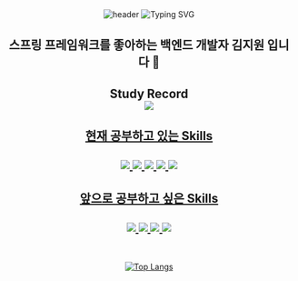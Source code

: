 

​<div align="center">
![header](https://capsule-render.vercel.app/api?type=waving&color=6994CDEE&text=&animation=twinkling&height=80)
![Typing SVG](https://readme-typing-svg.demolab.com?font=Alkatra&weight=500&size=45&duration=3500&pause=3&color=6994CDEE&center=true&vCenter=true&multiline=true&repeat=true&width=1000&height=100&lines=Welcome+to+SupportKim+GitHub!😎)

## 스프링 프레임워크를 좋아하는 백엔드 개발자 김지원 입니다 👋

## Study Record<br/><a href="https://velog.io/@support-kim"><img src="https://img.shields.io/badge/velog-20C997?style=flat-square&logo=velog&logoColor=white"/></a><a href="https://blog.naver.com/supportkim999"> 
<!-- <img src="https://img.shields.io/badge/naver-03C75A?style=flat-square&logo=naver&logoColor=white"/></a> -->

## 현재 공부하고 있는 Skills </br></br> <img src="https://img.shields.io/badge/Spring-6DB33F?style=flat-square&logo=spring&logoColor=white"/>  <img src="https://img.shields.io/badge/Spring Security-6DB33F?style=flat-square&logo=springsecurity&logoColor=white"/>  <img src="https://img.shields.io/badge/Spring Boot-6DB33F?style=flat-square&logo=springboot&logoColor=white"/> <img src="https://img.shields.io/badge/JPA(Spring Data JPA + Querydsl)-59666C?style=flat-square&logo=hibernate&logoColor=white"/> <img src="https://img.shields.io/badge/Python-3776AB?style=flat-square&logo=python&logoColor=black"/>

## 앞으로 공부하고 싶은 Skills </br></br><img src="https://img.shields.io/badge/Apache Kafka-231F20?style=flat-square&logo=apachekafka&logoColor=white"/>  <img src="https://img.shields.io/badge/Redis-DC382D?style=flat-square&logo=redis&logoColor=white"/>  <img src="https://img.shields.io/badge/Mongo DB-7A248?style=flat-square&logo=mongodb&logoColor=white"/>   <img src="https://img.shields.io/badge/AWS EC2-FF9900?style=flat-square&logo=amazonec2&logoColor=white"/> 
</br>

[![Top Langs](https://github-readme-stats.vercel.app/api/top-langs/?username=supportlaver&layout=compact)](https://github.com/anuraghazra/github-readme-stats)
  
</div>



